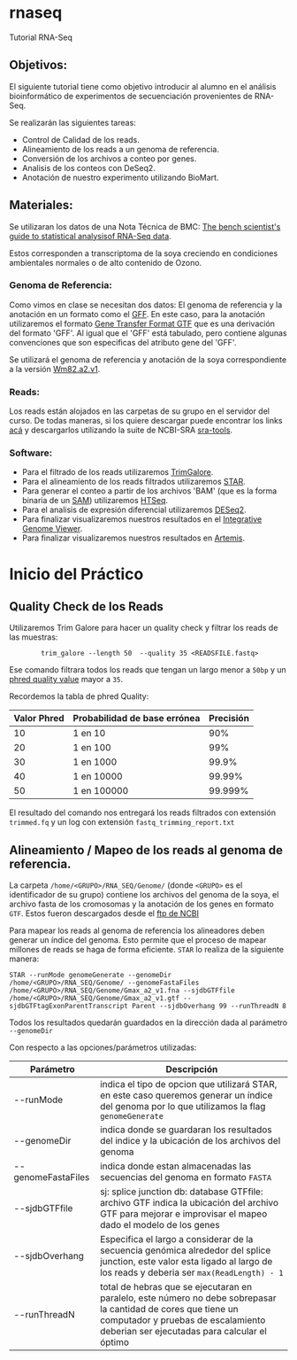 # rnaseq

Tutorial RNA-Seq

## Objetivos:

El siguiente tutorial tiene como objetivo introducir al alumno en el análisis bioinformático de 
experimentos de secuenciación provenientes de RNA-Seq.

Se realizarán las siguientes tareas:

- Control de Calidad de los reads.
- Alineamiento de los reads a un genoma de referencia.
- Conversión de los archivos a conteo por genes.
- Analisis de los conteos con DeSeq2.
- Anotación de nuestro experimento utilizando BioMart.
 
## Materiales:

Se utilizaran los datos de una Nota Técnica de BMC: [The bench scientist's guide to statistical analysisof RNA-Seq data](https://bmcresnotes.biomedcentral.com/track/pdf/10.1186/1756-0500-5-506).
 
Estos corresponden a transcriptoma de la soya creciendo en condiciones ambientales normales o de alto contenido de Ozono.

### Genoma de Referencia:

Como vimos en clase se necesitan dos datos:
El genoma de referencia y la anotación en un formato como el [GFF](https://github.com/The-Sequence-Ontology/Specifications/blob/master/gff3.md). 
En este caso, para la anotación utilizaremos el formato [Gene Transfer Format GTF](http://mblab.wustl.edu/GTF22.html) que es una derivación del formato 'GFF'. Al igual que el 'GFF' está tabulado, 
pero contiene algunas convenciones que son especificas del atributo gene del 'GFF'.

Se utilizará el genoma de referencia y anotación de la soya correspondiente a la versión [Wm82.a2.v1](ftp://ftp.ncbi.nlm.nih.gov/genomes/all/GCF/000/004/515/GCF_000004515.5_Glycine_max_v2.1).

### Reads:

Los reads están alojados en las carpetas de su grupo en el servidor del curso.
De todas maneras, si los quiere descargar puede encontrar los links [acá](http://www.ncbi.nlm.nih.gov/sra/?term=SRP009826) y descargarlos utilizando la suite de NCBI-SRA [sra-tools](https://www.ncbi.nlm.nih.gov/sra/docs/toolkitsoft/).

### Software:

- Para el filtrado de los reads utilizaremos [TrimGalore](https://github.com/FelixKrueger/TrimGalore/blob/master/Docs/Trim_Galore_User_Guide.md).
- Para el alineamiento de los reads filtrados utilizaremos [STAR](https://github.com/alexdobin/STAR).
- Para generar el conteo a partir de los archivos 'BAM' (que es la forma binaria de un [SAM](https://samtools.github.io/hts-specs/SAMv1.pdf)) 
utilizaremos [HTSeq](http://www-huber.embl.de/HTSeq/doc/overview.html).
- Para el analisis de expresión diferencial utilizaremos [DESeq2](http://bioconductor.org/packages/release/bioc/html/DESeq2.html).
- Para finalizar visualizaremos nuestros resultados en el [Integrative Genome Viewer](https://software.broadinstitute.org/software/igv/).
- Para finalizar visualizaremos nuestros resultados en [Artemis](https://software.broadinstitute.org/software/igv/).

# Inicio del Práctico

## Quality Check de los Reads

Utilizaremos Trim Galore para hacer un quality check y filtrar los reads de las muestras:

			trim_galore --length 50  --quality 35 <READSFILE.fastq>


Ese comando filtrara todos los reads que tengan un largo menor a `50bp` y un [phred quality value](https://www.illumina.com/documents/products/technotes/technote_Q-Scores.pdf) mayor a `35`.

Recordemos la tabla de phred Quality:

| Valor Phred| Probabilidad de base errónea | Precisión |  
| ----- | ---- |----|
| 10 | 1 en 10 | 90% |
| 20 | 1 en 100 | 99% |
| 30 | 1 en 1000 | 99.9% |
| 40 | 1 en 10000 | 99.99% |
| 50 | 1 en 100000 | 99.999% |

El resultado del comando nos entregará los reads filtrados con extensión `trimmed.fq` y un log con extensión `fastq_trimming_report.txt`

## Alineamiento / Mapeo de los reads al genoma de referencia.

La carpeta `/home/<GRUPO>/RNA_SEQ/Genome/` (donde `<GRUPO>` es el identificador de su grupo) contiene los archivos del genoma de la soya, el archivo fasta de
los cromosomas y la anotación de los genes en formato `GTF`. Estos fueron  descargados desde el [ftp de NCBI](ftp://ftp.ncbi.nlm.nih.gov/genomes/all/GCF/000/004/515/GCF_000004515.5_Glycine_max_v2.1)

Para mapear los reads al genoma de referencia los alineadores deben generar un índice del genoma. Esto permite que el proceso de mapear millones de reads se haga de forma eficiente.
 `STAR` lo realiza de la siguiente manera:

	STAR --runMode genomeGenerate --genomeDir /home/<GRUPO>/RNA_SEQ/Genome/ --genomeFastaFiles /home/<GRUPO>/RNA_SEQ/Genome/Gmax_a2_v1.fna --sjdbGTFfile /home/<GRUPO>/RNA_SEQ/Genome/Gmax_a2_v1.gtf --sjdbGTFtagExonParentTranscript Parent --sjdbOverhang 99 --runThreadN 8

Todos los resultados quedarán guardados en la dirección dada al parámetro `--genomeDir`

Con respecto a las opciones/parámetros utilizadas:

| Parámetro | Descripción |
| ---- | ---- |
| --runMode | indica el tipo de opcion que utilizará STAR, en este caso queremos generar un índice del genoma por lo que utilizamos la flag `genomeGenerate`|
| --genomeDir | indica donde se guardaran los resultados del indice y la ubicación de los archivos del genoma |
| --genomeFastaFiles | indica donde estan almacenadas las secuencias del genoma en formato `FASTA` |
| --sjdbGTFfile | sj: splice junction db: database GTFfile: archivo GTF indica la ubicación del archivo GTF para mejorar e improvisar el mapeo dado el modelo de los genes |
| --sjdbOverhang | Especifica el largo a considerar de la secuencia genómica alrededor del splice junction, este valor esta ligado al largo de los reads y deberia ser `max(ReadLength) - 1`  |
| --runThreadN | total de hebras que se ejecutaran en paralelo, este número no debe sobrepasar la cantidad de cores que tiene un computador y pruebas de escalamiento deberian ser ejecutadas para calcular el óptimo |

